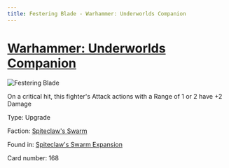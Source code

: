 ```yaml
---
title: Festering Blade - Warhammer: Underworlds Companion
---
```


# [Warhammer: Underworlds Companion](https://guidokessels.github.io/wh-underworlds)

  

![Festering Blade](https://warhammerunderworlds.com/wp-content/uploads/sites/6/2018/02/168_ENG.png)

On a critical hit, this fighter's Attack actions with a Range of 1 or 2 have +2 Damage

Type: Upgrade

Faction: [Spiteclaw's Swarm](https://guidokessels.github.io/wh-underworlds/factions/spiteclaws-swarm)

Found in: [Spiteclaw's Swarm Expansion](https://guidokessels.github.io/wh-underworlds/locations/spiteclaws-swarm-expansion)

Card number: 168
